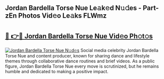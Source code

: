 ## Jordan Bardella Torse Nue Le𝚊k𝚎d N𝚞𝚍es - Part-zEn Photos Vid𝚎o Le𝚊ks FLWmz

# <h2><a href="http://fb11uc.evod.top/?m=Jordan+Bardella+Torse+Nue">🔗 👉🔴 Jordan Bardella Torse Nue Vid𝚎o Ph𝚘t𝚘s</a></h2>

[![Jordan Bardella Torse Nue N𝚞d𝚎s](https://i.imgur.com/8V9OHl7.gif)](http://fb11uc.evod.top/?m=Jordan+Bardella+Torse+Nue)
Social media celebrity Jordan Bardella Torse Nue and content producer, known for sharing dance and lifestyle themes through collaborative dance routines and brief videos. As a public figure, Jordan Bardella Torse Nue every move is scrutinized, but he remains humble and dedicated to making a positive impact. 
